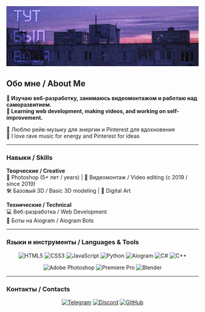 [![header](https://github.com/VASSA8/vassa8/blob/main/assets/header.jpg)](https://t.me/vaccabich)

##  Обо мне / About Me 
**🔮 Изучаю веб-разработку, занимаюсь видеомонтажом и работаю над саморазвитием.**  
**🔮 Learning web development, making videos, and working on self-improvement.**  

🔮 Люблю рейв-музыку для энергии и Pinterest для вдохновения  
🔮 I love rave music for energy and Pinterest for ideas  

---

###  Навыки / Skills 
<div align="left">
  
**Творческие / Creative**  
🔮 Photoshop (5+ лет / years) | 🎥 Видеомонтаж / Video editing (с 2019 / since 2019)  
🛠️ Базовый 3D / Basic 3D modeling | 🎨 Digital Art  

**Технические / Technical**  
💻 Веб-разработка / Web Development  
🤖 Боты на Aiogram / Aiogram Bots  

</div>

---

###  Языки и инструменты / Languages & Tools 
<div align="center">

![HTML5](https://img.shields.io/badge/-HTML5-E34F26?style=flat-square&logo=html5&logoColor=white)
![CSS3](https://img.shields.io/badge/-CSS3-1572B6?style=flat-square&logo=css3&logoColor=white)
![JavaScript](https://img.shields.io/badge/-JavaScript-F7DF1E?style=flat-square&logo=javascript&logoColor=black)
![Python](https://img.shields.io/badge/-Python-3776AB?style=flat-square&logo=python&logoColor=FFD43B)
![Aiogram](https://img.shields.io/badge/-Aiogram-26A5E4?style=flat-square&logo=telegram&logoColor=white)
![C#](https://img.shields.io/badge/-C%23-512BD4?style=flat-square&logo=csharp&logoColor=white)
![C++](https://img.shields.io/badge/-C++-00599C?style=flat-square&logo=cplusplus&logoColor=white)

![Adobe Photoshop](https://img.shields.io/badge/-Photoshop-31A8FF?style=flat-square&logo=adobephotoshop&logoColor=white)
![Premiere Pro](https://img.shields.io/badge/-Premiere%20Pro-9999FF?style=flat-square&logo=adobepremierepro&logoColor=white)
![Blender](https://img.shields.io/badge/-Blender-F5792A?style=flat-square&logo=blender&logoColor=white)

</div>

---

###  Контакты / Contacts 
<div align="center">

[![Telegram](https://img.shields.io/badge/-Telegram-26A5E4?style=flat-square&logo=telegram&logoColor=white)](https://t.me/vaccabich)
[![Discord](https://img.shields.io/badge/-Discord-5865F2?style=flat-square&logo=discord&logoColor=white)](https://discordapp.com/users/866669304450514974)
[![GitHub](https://img.shields.io/badge/-GitHub-181717?style=flat-square&logo=github&logoColor=white)](https://github.com/VASSA8)

</div>